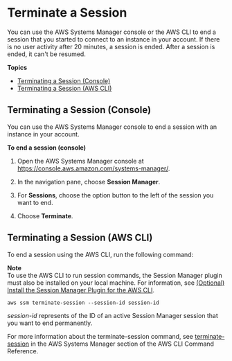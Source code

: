 # Terminate a Session<a name="session-manager-working-with-sessions-end"></a>

You can use the AWS Systems Manager console or the AWS CLI to end a session that you started to connect to an instance in your account\. If there is no user activity after 20 minutes, a session is ended\. After a session is ended, it can't be resumed\. 

**Topics**
+ [Terminating a Session \(Console\)](#stop-sys-console)
+ [Terminating a Session \(AWS CLI\)](#stop-cli)

## Terminating a Session \(Console\)<a name="stop-sys-console"></a>

You can use the AWS Systems Manager console to end a session with an instance in your account\.

**To end a session \(console\)**

1. Open the AWS Systems Manager console at [https://console\.aws\.amazon\.com/systems\-manager/](https://console.aws.amazon.com/systems-manager/)\.

1. In the navigation pane, choose **Session Manager**\.

1. For **Sessions**, choose the option button to the left of the session you want to end\.

1. Choose **Terminate**\.

## Terminating a Session \(AWS CLI\)<a name="stop-cli"></a>

To end a session using the AWS CLI, run the following command:

**Note**  
To use the AWS CLI to run session commands, the Session Manager plugin must also be installed on your local machine\. For information, see [\(Optional\) Install the Session Manager Plugin for the AWS CLI](session-manager-working-with-install-plugin.md)\.

```
aws ssm terminate-session --session-id session-id
```

*session\-id* represents of the ID of an active Session Manager session that you want to end permanently\.

For more information about the terminate\-session command, see [terminate\-session](https://docs.aws.amazon.com/cli/latest/reference/ssm/terminate-session.html) in the AWS Systems Manager section of the AWS CLI Command Reference\.